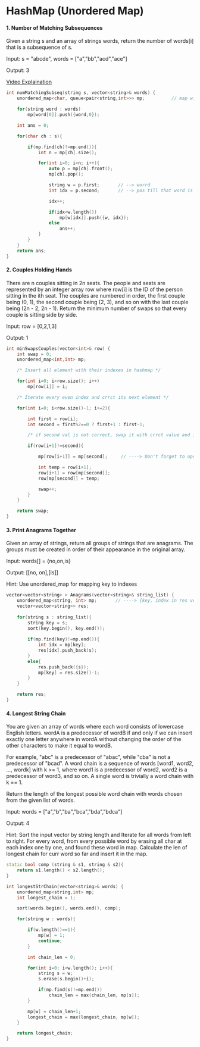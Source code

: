 # HashMap (Unordered Map)

#### 1. Number of Matching Subsequences
Given a string s and an array of strings words, return the number of words[i] that is a subsequence of s.

Input: s = "abcde", words = ["a","bb","acd","ace"]

Output: 3

[Video Explaination](https://www.youtube.com/watch?v=Vch3pFgmKD8)

```cpp
int numMatchingSubseq(string s, vector<string>& words) {
    unordered_map<char, queue<pair<string,int>>> mp;          // map with keys a-z --> storing all words waiting for char word[pos]

    for(string word : words)
        mp[word[0]].push({word,0});

    int ans = 0;

    for(char ch : s){

        if(mp.find(ch)!=mp.end()){
            int n = mp[ch].size();

            for(int i=0; i<n; i++){
                auto p = mp[ch].front();
                mp[ch].pop();

                string w = p.first;       // --> worrd
                int idx = p.second;       // --> pos till that word is matched so far

                idx++;

                if(idx<w.length())
                    mp[w[idx]].push({w, idx});
                else
                    ans++;
            }
        }
    }
    return ans;   
}
```

#### 2. Couples Holding Hands
There are n couples sitting in 2n seats. The people and seats are represented by an integer array row where row[i] is the ID of the person sitting in the ith seat. The couples are numbered in order, the first couple being (0, 1), the second couple being (2, 3), and so on with the last couple being (2n - 2, 2n - 1).
Return the minimum number of swaps so that every couple is sitting side by side.

Input: row = [0,2,1,3]

Output: 1

```cpp
int minSwapsCouples(vector<int>& row) {
    int swap = 0;
    unordered_map<int,int> mp;            

    /* Insert all element with their indexes in hashmap */

    for(int i=0; i<row.size(); i++)
        mp[row[i]] = i;

    /* Iterate every even index and crrct its next element */

    for(int i=0; i<row.size()-1; i+=2){

        int first = row[i];
        int second = first%2==0 ? first+1 : first-1;

        /* if second val is not correct, swap it with crrct value and increment the count */

        if(row[i+1]!=second){

            mp[row[i+1]] = mp[second];     // ----> Don't forget to update the index in hashmap

            int temp = row[i+1];
            row[i+1] = row[mp[second]];
            row[mp[second]] = temp;

            swap++;
        }
    }

    return swap;
}
```

#### 3. Print Anagrams Together
Given an array of strings, return all groups of strings that are anagrams. The groups must be created in order of their appearance in the original array.

Input: words[] = {no,on,is}

Output: [[no, on],[is]]

Hint: Use unordered_map for mapping key to indexes

```cpp
vector<vector<string> > Anagrams(vector<string>& string_list) {
    unordered_map<string, int> mp;       // ----> {key, index in res vector}
    vector<vector<string>> res;
    
    for(string s : string_list){
        string key = s;
        sort(key.begin(), key.end());
        
        if(mp.find(key)!=mp.end()){
            int idx = mp[key];
            res[idx].push_back(s);
        }
        else{
            res.push_back({s});
            mp[key] = res.size()-1;
        }
    }

    return res;
}
```

#### 4. Longest String Chain
You are given an array of words where each word consists of lowercase English letters. wordA is a predecessor of wordB if and only if we can insert exactly one letter anywhere in wordA without changing the order of the other characters to make it equal to wordB.

For example, "abc" is a predecessor of "abac", while "cba" is not a predecessor of "bcad".
A word chain is a sequence of words [word1, word2, ..., wordk] with k >= 1, where word1 is a predecessor of word2, word2 is a predecessor of word3, and so on. A single word is trivially a word chain with k == 1.

Return the length of the longest possible word chain with words chosen from the given list of words.

Input: words = ["a","b","ba","bca","bda","bdca"]

Output: 4

Hint: Sort the input vector by string length and Iterate for all words from left to right. For every word, from every possible word by erasing all char at each index one by one, and found these word in map. Calculate the len of longest chain for curr word so far and insert it in the map.

```cpp
static bool comp (string & s1, string & s2){
    return s1.length() < s2.length();
}

int longestStrChain(vector<string>& words) {
    unordered_map<string,int> mp;
    int longest_chain = 1;

    sort(words.begin(), words.end(), comp);

    for(string w : words){

        if(w.length()==1){
            mp[w] = 1;
            continue;
        }

        int chain_len = 0;

        for(int i=0; i<w.length(); i++){
            string s = w;
            s.erase(s.begin()+i);

            if(mp.find(s)!=mp.end())
                chain_len = max(chain_len, mp[s]);
        }

        mp[w] = chain_len+1;
        longest_chain = max(longest_chain, mp[w]);
    }

    return longest_chain;
}
```
